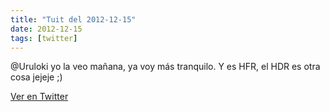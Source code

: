 ```yaml
---
title: "Tuit del 2012-12-15"
date: 2012-12-15
tags: [twitter]
---
```


@Uruloki yo la veo mañana, ya voy más tranquilo. Y es HFR, el HDR es otra cosa jejeje ;)



[Ver en Twitter](https://twitter.com/i/web/status/279789318334205953)
